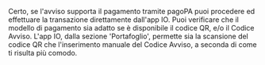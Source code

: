 Certo, se l'avviso supporta il pagamento tramite pagoPA puoi procedere ed effettuare la transazione direttamente dall'app IO.
Puoi verificare che il modello di pagamento sia adatto se è disponibile il codice QR, e/o il Codice Avviso. L'app IO, dalla sezione 'Portafoglio', permette sia la scansione del codice QR che l'inserimento manuale del Codice Avviso, a seconda di come ti risulta più comodo.